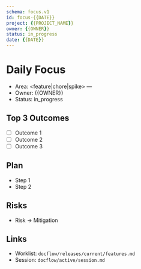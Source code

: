```yaml
---
schema: focus.v1
id: focus-{{DATE}}
project: {{PROJECT_NAME}}
owner: {{OWNER}}
status: in_progress
date: {{DATE}}
---
```


# Daily Focus

- Area: <feature|chore|spike> — <short focus>
- Owner: {{OWNER}}
- Status: in_progress

## Top 3 Outcomes
- [ ] Outcome 1
- [ ] Outcome 2
- [ ] Outcome 3

## Plan
- Step 1
- Step 2

## Risks
- Risk → Mitigation

## Links
- Worklist: `docflow/releases/current/features.md`
- Session: `docflow/active/session.md`
